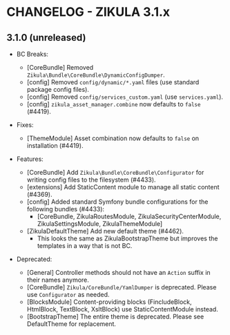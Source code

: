 # CHANGELOG - ZIKULA 3.1.x

## 3.1.0 (unreleased)

- BC Breaks:
  - [CoreBundle] Removed `Zikula\Bundle\CoreBundle\DynamicConfigDumper`.
  - [config] Removed `config/dynamic/*.yaml` files (use standard package config files).
  - [config] Removed `config/services_custom.yaml` (use `services.yaml`).
  - [config] `zikula_asset_manager.combine` now defaults to `false` (#4419).

- Fixes:
  - [ThemeModule] Asset combination now defaults to `false` on installation (#4419).

- Features:
  - [CoreBundle] Add `Zikula\Bundle\CoreBundle\Configurator` for writing config files to the filesystem (#4433).
  - [extensions] Add StaticContent module to manage all static content (#4369).
  - [config] Added standard Symfony bundle configurations for the following bundles (#4433):
    - [CoreBundle, ZikulaRoutesModule, ZikulaSecurityCenterModule, ZikulaSettingsModule, ZikulaThemeModule]
  - [ZikulaDefaultTheme] Add new default theme (#4462).
    - This looks the same as ZikulaBootstrapTheme but improves the templates in a way that is not BC.

- Deprecated:
  - [General] Controller methods should not have an `Action` suffix in their names anymore.
  - [CoreBundle] `Zikula/CoreBundle/YamlDumper` is deprecated. Please use `Configurator` as needed.
  - [BlocksModule] Content-providing blocks (FincludeBlock, HtmlBlock, TextBlock, XsltBlock) use StaticContentModule instead.
  - [BootstrapTheme] The entire theme is deprecated. Please see DefaultTheme for replacement.
